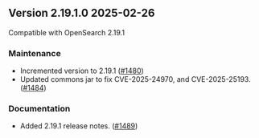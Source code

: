## Version 2.19.1.0 2025-02-26
Compatible with OpenSearch 2.19.1

### Maintenance
* Incremented version to 2.19.1 ([#1480](https://github.com/opensearch-project/security-analytics/pull/1480))
* Updated commons jar to fix CVE-2025-24970, and CVE-2025-25193. ([#1484](https://github.com/opensearch-project/security-analytics/pull/1484))

### Documentation
* Added 2.19.1 release notes. ([#1489](https://github.com/opensearch-project/security-analytics/pull/1489))